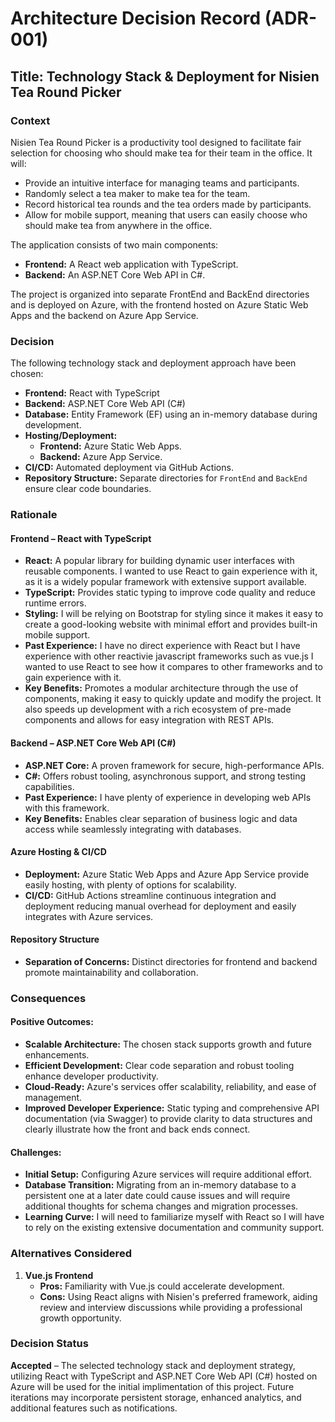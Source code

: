 # Architecture Decision Record (ADR-001)

## Title: Technology Stack & Deployment for Nisien Tea Round Picker

### Context
Nisien Tea Round Picker is a productivity tool designed to facilitate fair selection for choosing who should make tea for their team in the office. It will:
- Provide an intuitive interface for managing teams and participants.
- Randomly select a tea maker to make tea for the team.
- Record historical tea rounds and the tea orders made by participants.
- Allow for mobile support, meaning that users can easily choose who should make tea from anywhere in the office.

The application consists of two main components:
- **Frontend:** A React web application with TypeScript.
- **Backend:** An ASP.NET Core Web API in C#.

The project is organized into separate FrontEnd and BackEnd directories and is deployed on Azure, with the frontend hosted on Azure Static Web Apps and the backend on Azure App Service.

### Decision
The following technology stack and deployment approach have been chosen:
- **Frontend:** React with TypeScript
- **Backend:** ASP.NET Core Web API (C#)
- **Database:** Entity Framework (EF) using an in-memory database during development.
- **Hosting/Deployment:**
  - **Frontend:** Azure Static Web Apps.
  - **Backend:** Azure App Service.
- **CI/CD:** Automated deployment via GitHub Actions.
- **Repository Structure:** Separate directories for `FrontEnd` and `BackEnd` ensure clear code boundaries.

### Rationale

#### **Frontend – React with TypeScript**
- **React:** A popular library for building dynamic user interfaces with reusable components. I wanted to use React to gain experience with it, as it is a widely popular framework with extensive support available.
- **TypeScript:** Provides static typing to improve code quality and reduce runtime errors.
- **Styling:** I will be relying on Bootstrap for styling since it makes it easy to create a good-looking website with minimal effort and provides built-in mobile support.
- **Past Experience:** I have no direct experience with React but I have experience with other reactivie javascript frameworks such as vue.js I wanted to use React to see how it compares to other frameworks and to gain experience with it.
- **Key Benefits:** Promotes a modular architecture through the use of components, making it easy to quickly update and modify the project. It also speeds up development with a rich ecosystem of pre-made components and allows for easy integration with REST APIs.

#### **Backend – ASP.NET Core Web API (C#)**
- **ASP.NET Core:** A proven framework for secure, high-performance APIs.
- **C#:** Offers robust tooling, asynchronous support, and strong testing capabilities.
- **Past Experience:** I have plenty of experience in developing web APIs with this framework.
- **Key Benefits:** Enables clear separation of business logic and data access while seamlessly integrating with databases. 

#### **Azure Hosting & CI/CD**
- **Deployment:** Azure Static Web Apps and Azure App Service provide easily hosting, with plenty of options for scalability.
- **CI/CD:** GitHub Actions streamline continuous integration and deployment reducing manual overhead for deployment and easily integrates with Azure services.

#### **Repository Structure**
- **Separation of Concerns:** Distinct directories for frontend and backend promote maintainability and collaboration.

### Consequences

#### **Positive Outcomes:**
- **Scalable Architecture:** The chosen stack supports growth and future enhancements.
- **Efficient Development:** Clear code separation and robust tooling enhance developer productivity.
- **Cloud-Ready:** Azure's services offer scalability, reliability, and ease of management.
- **Improved Developer Experience:** Static typing and comprehensive API documentation (via Swagger) to provide clarity to data structures and clearly illustrate how the front and back ends connect.

#### **Challenges:**
- **Initial Setup:** Configuring Azure services will require additional effort.
- **Database Transition:** Migrating from an in-memory database to a persistent one at a later date could cause issues and will require additional thoughts for schema changes and migration processes.
- **Learning Curve:** I will need to familiarize myself with React so I will have to rely on the existing extensive documentation and community support.

### Alternatives Considered

1. **Vue.js Frontend**
   - **Pros:** Familiarity with Vue.js could accelerate development.
   - **Cons:** Using React aligns with Nisien's preferred framework, aiding review and interview discussions while providing a professional growth opportunity.

### Decision Status
**Accepted** – The selected technology stack and deployment strategy, utilizing React with TypeScript and ASP.NET Core Web API (C#) hosted on Azure will be used for the initial implimentation of this project. Future iterations may incorporate persistent storage, enhanced analytics, and additional features such as notifications.

